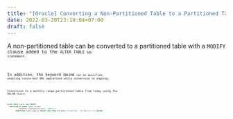 ```yaml
---
title: "[Oracle] Converting a Non-Partitioned Table to a Partitioned Table"
date: 2022-03-20T23:19:04+07:00
draft: false
---
```


A non-partitioned table can be converted to a partitioned table with a <code>MODIFY<code> clause added to the <code>ALTER TABLE<code> SQL statement.

In addition, the keyword <code>ONLINE<code> can be specified, enabling concurrent DML operations while conversion in ongoing.

Conversion to a monthly range-partitioned table from today using the <code>ONLINE<code> keyword.

```SQL

ALTER TABLE table_name MODIFY
  PARTITION BY RANGE (date_column)
            INTERVAL (numtoyminterval(1,'MONTH')) 
	    (PARTITION table_name_p1 VALUES LESS THAN (TO_DATE('22-MAR-2022','DD-MON-YYYY'))) ONLINE;

```

